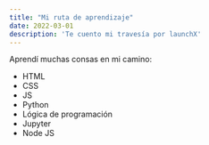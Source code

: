 ```yaml
---
title: "Mi ruta de aprendizaje"
date: 2022-03-01
description: 'Te cuento mi travesía por launchX'
---
```


Aprendí muchas consas en mi camino:
- HTML
- CSS
- JS
- Python
- Lógica de programación
- Jupyter
- Node JS
